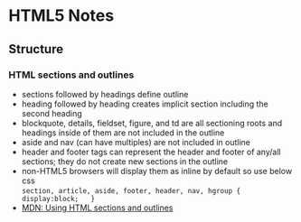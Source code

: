 # HTML5 Notes

## Structure

### HTML sections and outlines
* sections followed by headings define outline
* heading followed by heading creates implicit section including the second heading
* blockquote, details, fieldset, figure, and td are all sectioning roots and headings inside of them are not included in the outline
* aside and nav (can have multiples) are not included in outline
* header and footer tags can represent the header and footer of any/all sections; they do not create new sections in the outline
* non-HTML5 browsers will display them as inline by default so use below css  
  `section, article, aside, footer, header, nav, hgroup {  
   display:block;  
   }`
* [MDN: Using HTML sections and outlines](https://developer.mozilla.org/en-US/docs/Web/Guide/HTML/Using_HTML_sections_and_outlines)
